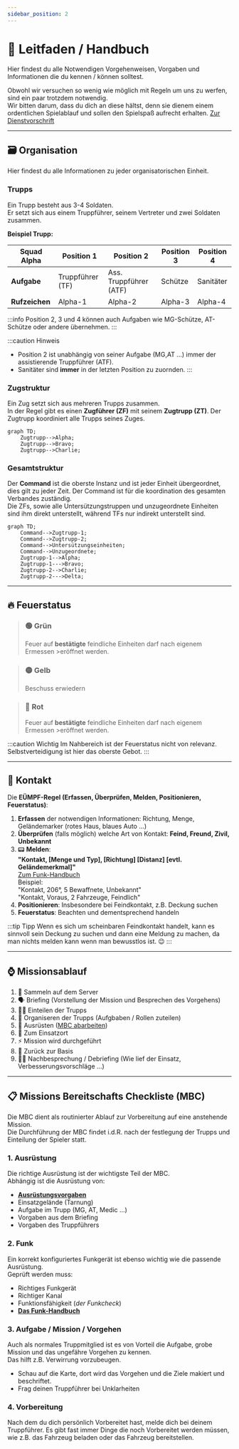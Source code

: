 ```yaml
---
sidebar_position: 2
---
```


# 📒 Leitfaden / Handbuch

Hier findest du alle Notwendigen Vorgehenweisen, Vorgaben und Informationen die du kennen / können solltest.  

Obwohl wir versuchen so wenig wie möglich mit Regeln um uns zu werfen, sind ein paar trotzdem notwendig.  
Wir bitten darum, dass du dich an diese hältst, denn sie dienem einem ordentlichen Spielablauf und sollen den Spielspaß aufrecht erhalten. [Zur Dienstvorschrift](/milsim/dienstvorschrift)

<hr></hr>

## 🗃️ Organisation

Hier findest du alle Informationen zu jeder organisatorischen Einheit.

### Trupps

Ein Trupp besteht aus 3-4 Soldaten.  
Er setzt sich aus einem Truppführer, seinem Vertreter und zwei Soldaten zusammen.  


**Beispiel Trupp:**

<table>
  <thead>
    <tr>
      <th>Squad Alpha</th>
      <th>Position 1</th>
      <th>Position 2</th>
      <th>Position 3</th>
      <th>Position 4</th>
    </tr>
  </thead>
  <tbody>
    <tr>
      <td><b>Aufgabe</b></td>
      <td>Truppführer (TF)</td>
      <td>Ass. Truppführer (ATF)</td>
      <td>Schütze</td>
      <td>Sanitäter</td>
    </tr>
    <tr>
      <td><b>Rufzeichen</b></td>
      <td>Alpha-1</td>
      <td>Alpha-2</td>
      <td>Alpha-3</td>
      <td>Alpha-4</td>
    </tr>
  </tbody>
</table>

:::info
Position 2, 3 und 4 können auch Aufgaben wie MG-Schütze, AT-Schütze oder andere übernehmen.
:::

:::caution Hinweis
- Position 2 ist unabhängig von seiner Aufgabe (MG,AT ...) immer der assistierende Truppführer (ATF). 
- Sanitäter sind **immer** in der letzten Position zu zuornden.
:::

### Zugstruktur

Ein Zug setzt sich aus mehreren Trupps zusammen.  
In der Regel gibt es einen **Zugführer (ZF)** mit seinem **Zugtrupp (ZT)**. Der Zugtrupp koordiniert alle Trupps seines Zuges. 

```mermaid
graph TD;
    Zugtrupp-->Alpha;
    Zugtrupp-->Bravo;
    Zugtrupp-->Charlie;
```

### Gesamtstruktur

Der **Command** ist die oberste Instanz und ist jeder Einheit übergeordnet, dies gilt zu jeder Zeit. Der Command ist für die koordination des gesamten Verbandes zuständig.  
Die ZFs, sowie alle Untersützungstruppen und unzugeordnete Einheiten sind ihm direkt unterstellt, während TFs nur indirekt unterstellt sind.

```mermaid
graph TD;
    Command-->Zugtrupp-1;
    Command-->Zugtrupp-2;
    Command-->Untersützungseinheiten;
    Command-->Unzugeordnete;
    Zugtrupp-1-->Alpha;
    Zugtrupp-1--->Bravo;
    Zugtrupp-2-->Charlie;
    Zugtrupp-2--->Delta;

```

<hr></hr>

## 🔥 Feuerstatus

>### 🟢 Grün
>Feuer auf **bestätigte** feindliche Einheiten darf nach eigenem Ermessen >eröffnet werden.

>### 🟡 Gelb
>Beschuss erwiedern

>### 🔴 Rot
>Feuer auf **bestätigte** feindliche Einheiten darf nach eigenem Ermessen >eröffnet werden.

:::caution Wichtig
Im Nahbereich ist der Feuerstatus nicht von relevanz.
Selbstverteidigung ist hier das oberste Gebot.
:::

<hr></hr>

## 🔭 Kontakt

Die **EÜMPF-Regel (Erfassen, Überprüfen, Melden, Positionieren, Feuerstatus)**:

1. **Erfassen** der notwendigen Informationen: Richtung, Menge, Geländemarker (rotes Haus, blaues Auto ...)
2. **Überprüfen** (falls möglich)  welche Art von Kontakt: **Feind, Freund, Zivil, Unbekannt**
3. 📟 **Melden**:  
**"Kontakt, [Menge und Typ], [Richtung] [Distanz] [evtl. Geländemerkmal]"**  
[Zum Funk-Handbuch](/milsim/funk-handbuch#kontaktmeldung)  
Beispiel:   
"Kontakt, 206°, 5 Bewaffnete, Unbekannt"  
"Kontakt, Voraus, 2 Fahrzeuge, Feindlich"
4. **Positionieren**: Insbesondere bei Feindkontakt, z.B. Deckung suchen
5. **Feuerstatus**: Beachten und dementsprechend handeln

:::tip Tipp
Wenn es sich um scheinbaren Feindkontakt handelt, kann es sinnvoll sein Deckung zu suchen und dann eine Meldung zu machen, da man nichts melden kann wenn man bewusstlos ist. 😉
:::

<hr></hr>

## ⌚ Missionsablauf

1. 🏴 Sammeln auf dem Server
2. 🗣️ Briefing (Vorstellung der Mission und Besprechen des Vorgehens)
3. 🙋🏻 Einteilen der Trupps
4. 🔄️ Organiseren der Trupps (Aufgbaben / Rollen zuteilen)
5. 🎒 Ausrüsten ([MBC abarbeiten](/milsim/leitfaden#-missions-bereitschafts-checkliste-mbc))
6. 🚚 Zum Einsatzort
7. ⚡ Mission wird durchgeführt
8. 🚁 Zurück zur Basis
9. ✍🏻 Nachbesprechung / Debriefing (Wie lief der Einsatz, Verbesserungsvorschläge ...)

<hr></hr>

## 📋 Missions Bereitschafts Checkliste (MBC)

Die MBC dient als routinierter Ablauf zur Vorbereitung auf eine anstehende Mission.  
Die Durchführung der MBC findet i.d.R. nach der festlegung der Trupps und Einteilung der Spieler statt.

### 1. Ausrüstung

Die richtige Ausrüstung ist der wichtigste Teil der MBC.  
Abhängig ist die Ausrüstung von:
- **[Ausrüstungsvorgaben](/milsim/ausruestung)** 
- Einsatzgelände (Tarnung)
- Aufgabe im Trupp (MG, AT, Medic ...)
- Vorgaben aus dem Briefing
- Vorgaben des Truppführers

### 2. Funk

Ein korrekt konfiguriertes Funkgerät ist ebenso wichtig wie die passende Ausrüstung.  
Geprüft werden muss:
- Richtiges Funkgerät
- Richtiger Kanal
- Funktionsfähigkeit (*der Funkcheck*)
- **[Das Funk-Handbuch](/milsim/funk-handbuch)** 

### 3. Aufgabe / Mission / Vorgehen

Auch als normales Truppmitglied ist es von Vorteil die Aufgabe, grobe Mission und das ungefähre Vorgehen zu kennen.  
Das hilft z.B. Verwirrung vorzubeugen.  
- Schau auf die Karte, dort wird das Vorgehen und die Ziele makiert und beschriftet.
- Frag deinen Truppführer bei Unklarheiten

### 4. Vorbereitung

Nach dem du dich persönlich Vorbereitet hast, melde dich bei deinem Truppführer.
Es gibt fast immer Dinge die noch Vorbereitet werden müssen, wie z.B. das Fahrzeug beladen oder das Fahrzeug bereitstellen.